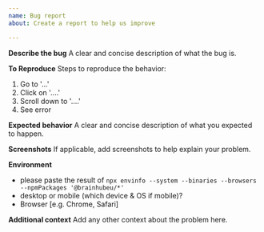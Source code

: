 ```yaml
---
name: Bug report
about: Create a report to help us improve

---
```


**Describe the bug**
A clear and concise description of what the bug is.

**To Reproduce**
Steps to reproduce the behavior:
1. Go to '...'
2. Click on '....'
3. Scroll down to '....'
4. See error

**Expected behavior**
A clear and concise description of what you expected to happen.

**Screenshots**
If applicable, add screenshots to help explain your problem.

**Environment**
- please paste the result of `npx envinfo --system --binaries --browsers --npmPackages '@brainhubeu/*'`
- desktop or mobile (which device & OS if mobile)?
- Browser [e.g. Chrome, Safari]

**Additional context**
Add any other context about the problem here.
